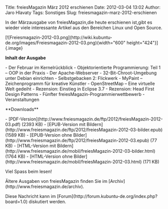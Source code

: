 Title: freiesMagazin März 2012 erschienen
Date: 2012-03-04 13:02
Author: Jaro Hlavaty
Tags: Sonstiges
Slug: freiesmagazin-marz-2012-erschienen

In der Märzausgabe von freiesMagazin,die heute erschienen ist,gibt es
wieder viele interessante Artikel aus den Bereichen Linux und Open
Source.

</p>
[![Freiesmagazin-2012-03.png](http://wiki.kubuntu-de.org/images/Freiesmagazin-2012-03.png){width="600"
height="424"}]{.image}

</p>
<!--break--><!--break-->

**Inhalt der Ausgabe**

</p>
-   Der Februar im Kernelrückblick
-   Objektorientierte Programmierung: Teil 1 – OOP in der Praxis
-   Der Apache-Webserver
-   32-Bit-Chroot-Umgebung unter Debian einrichten
-   Selbstgebacken 2: Flickwerk
-   MyPaint – Zeichenprogramm für kreative Künstler
-   OpenStreetMap – Eine virtuelle Welt gedeiht
-   Rezension: Einstieg in Eclipse 3.7
-   Rezension: Head First Design Patterns
-   Fünfter freiesMagazin-Programmierwettbewerb
-   Veranstaltungen

</p>
**Downloads**

</p>
-   [PDF-Version](http://www.freiesmagazin.de/ftp/2012/freiesMagazin-2012-03.pdf)
    (2393 KB)
-   [EPUB-Version mit
    Bildern](http://www.freiesmagazin.de/ftp/2012/freiesMagazin-2012-03-bilder.epub)
    (1589 KB)
-   [EPUB-Version ohne
    Bilder](http://www.freiesmagazin.de/ftp/2012/freiesMagazin-2012-03.epub)
    (77 KB)
-   [HTML-Version mit
    Bildern](http://www.freiesmagazin.de/mobil/freiesMagazin-2012-03-bilder.html)
    (1764 KB)
-   [HTML-Version ohne
    Bilder](http://www.freiesmagazin.de/mobil/freiesMagazin-2012-03.html)
    (171 KB)

</p>
Viel Spass beim lesen!

</p>
Ältere Ausgaben von freiesMagazin finden Sie im
[Archiv](http://www.freiesmagazin.de/archiv).

</p>
Diese Nachricht kann im
[Forum](http://forum.kubuntu-de.org/index.php?board=1.0) diskutiert
werden.

</p>

